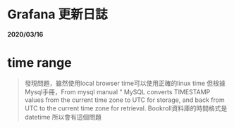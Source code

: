 # Grafana 更新日誌
**2020/03/16**
# time range
>發現問題，雖然使用local browser time可以使用正確的linux time
但根據Mysql手冊，From mysql manual " MySQL converts TIMESTAMP values from the current time zone to UTC for storage, and back from UTC to the current time zone for retrieval.
Bookroll資料庫的時間格式是datetime 所以會有這個問題



